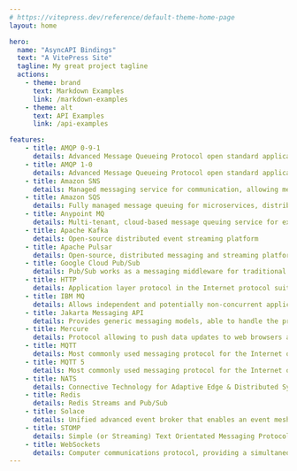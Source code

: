 ```yaml
---
# https://vitepress.dev/reference/default-theme-home-page
layout: home

hero:
  name: "AsyncAPI Bindings"
  text: "A VitePress Site"
  tagline: My great project tagline
  actions:
    - theme: brand
      text: Markdown Examples
      link: /markdown-examples
    - theme: alt
      text: API Examples
      link: /api-examples

features:
    - title: AMQP 0-9-1
      details: Advanced Message Queueing Protocol open standard application layer protocol for message-oriented middleware
    - title: AMQP 1-0
      details: Advanced Message Queueing Protocol open standard application layer protocol for message-oriented middleware
    - title: Amazon SNS
      details: Managed messaging service for communication, allowing messaging between decoupled microservices applications or directly to users
    - title: Amazon SQS
      details: Fully managed message queuing for microservices, distributed systems, and serverless applications
    - title: Anypoint MQ
      details: Multi-tenant, cloud-based message queuing service for exchanging data asynchronously between your applications
    - title: Apache Kafka
      details: Open-source distributed event streaming platform
    - title: Apache Pulsar
      details: Open-source, distributed messaging and streaming platform built for the cloud
    - title: Google Cloud Pub/Sub
      details: Pub/Sub works as a messaging middleware for traditional service integration or a simple communication medium for modern microservices
    - title: HTTP
      details: Application layer protocol in the Internet protocol suite model for distributed, collaborative, hypermedia information systems
    - title: IBM MQ
      details: Allows independent and potentially non-concurrent applications on a distributed system to securely communicate with each other, using messages
    - title: Jakarta Messaging API
      details: Provides generic messaging models, able to handle the producer–consumer problem, that can be used to facilitate the sending and receiving of messages between software systems.
    - title: Mercure
      details: Protocol allowing to push data updates to web browsers and other HTTP clients in a convenient, fast, reliable and battery-efficient way.
    - title: MQTT
      details: Most commonly used messaging protocol for the Internet of Things (IoT)
    - title: MQTT 5
      details: Most commonly used messaging protocol for the Internet of Things (IoT)
    - title: NATS
      details: Connective Technology for Adaptive Edge & Distributed Systems
    - title: Redis
      details: Redis Streams and Pub/Sub
    - title: Solace
      details: Unified advanced event broker that enables an event mesh and supports pub/sub, queuing, request/reply, replay and streaming
    - title: STOMP
      details: Simple (or Streaming) Text Orientated Messaging Protocol
    - title: WebSockets
      details: Computer communications protocol, providing a simultaneous two-way communication channel over a single Transmission Control Protocol (TCP)
---
```


